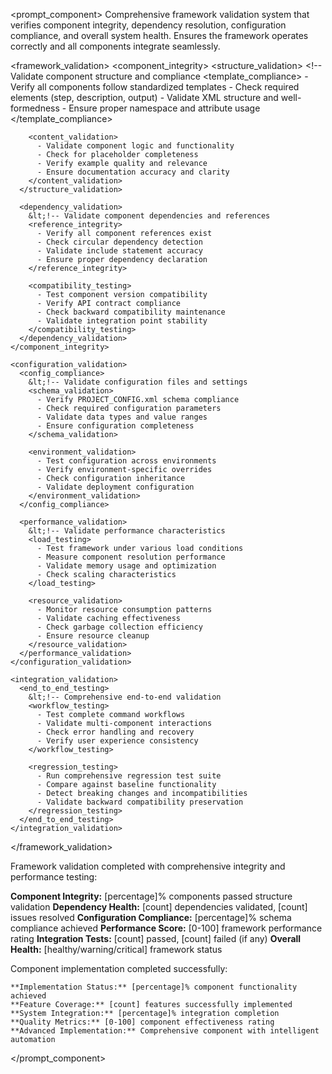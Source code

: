 <prompt_component>
  <step name="Framework Validation and Integrity Testing">
    <description>
Comprehensive framework validation system that verifies component integrity, dependency resolution, configuration compliance, and overall system health. Ensures the framework operates correctly and all components integrate seamlessly.
    </description>
  </step>

  <framework_validation>
    <component_integrity>
      <structure_validation>
        &lt;!-- Validate component structure and compliance 
        <template_compliance>
          - Verify all components follow standardized templates
          - Check required elements (step, description, output)
          - Validate XML structure and well-formedness
          - Ensure proper namespace and attribute usage
        </template_compliance>
        
        <content_validation>
          - Validate component logic and functionality
          - Check for placeholder completeness
          - Verify example quality and relevance
          - Ensure documentation accuracy and clarity
        </content_validation>
      </structure_validation>
      
      <dependency_validation>
        &lt;!-- Validate component dependencies and references 
        <reference_integrity>
          - Verify all component references exist
          - Check circular dependency detection
          - Validate include statement accuracy
          - Ensure proper dependency declaration
        </reference_integrity>
        
        <compatibility_testing>
          - Test component version compatibility
          - Verify API contract compliance
          - Check backward compatibility maintenance
          - Validate integration point stability
        </compatibility_testing>
      </dependency_validation>
    </component_integrity>
    
    <configuration_validation>
      <config_compliance>
        &lt;!-- Validate configuration files and settings 
        <schema_validation>
          - Verify PROJECT_CONFIG.xml schema compliance
          - Check required configuration parameters
          - Validate data types and value ranges
          - Ensure configuration completeness
        </schema_validation>
        
        <environment_validation>
          - Test configuration across environments
          - Verify environment-specific overrides
          - Check configuration inheritance
          - Validate deployment configuration
        </environment_validation>
      </config_compliance>
      
      <performance_validation>
        &lt;!-- Validate performance characteristics 
        <load_testing>
          - Test framework under various load conditions
          - Measure component resolution performance
          - Validate memory usage and optimization
          - Check scaling characteristics
        </load_testing>
        
        <resource_validation>
          - Monitor resource consumption patterns
          - Validate caching effectiveness
          - Check garbage collection efficiency
          - Ensure resource cleanup
        </resource_validation>
      </performance_validation>
    </configuration_validation>
    
    <integration_validation>
      <end_to_end_testing>
        &lt;!-- Comprehensive end-to-end validation 
        <workflow_testing>
          - Test complete command workflows
          - Validate multi-component interactions
          - Check error handling and recovery
          - Verify user experience consistency
        </workflow_testing>
        
        <regression_testing>
          - Run comprehensive regression test suite
          - Compare against baseline functionality
          - Detect breaking changes and incompatibilities
          - Validate backward compatibility preservation
        </regression_testing>
      </end_to_end_testing>
    </integration_validation>
  </framework_validation>

  <output>
Framework validation completed with comprehensive integrity and performance testing:

**Component Integrity:** [percentage]% components passed structure validation
**Dependency Health:** [count] dependencies validated, [count] issues resolved
**Configuration Compliance:** [percentage]% schema compliance achieved
**Performance Score:** [0-100] framework performance rating
**Integration Tests:** [count] passed, [count] failed (if any)
**Overall Health:** [healthy/warning/critical] framework status
  </output>

  <output>
    Component implementation completed successfully:

    **Implementation Status:** [percentage]% component functionality achieved
    **Feature Coverage:** [count] features successfully implemented
    **System Integration:** [percentage]% integration completion
    **Quality Metrics:** [0-100] component effectiveness rating
    **Advanced Implementation:** Comprehensive component with intelligent automation
  </output>

</prompt_component>